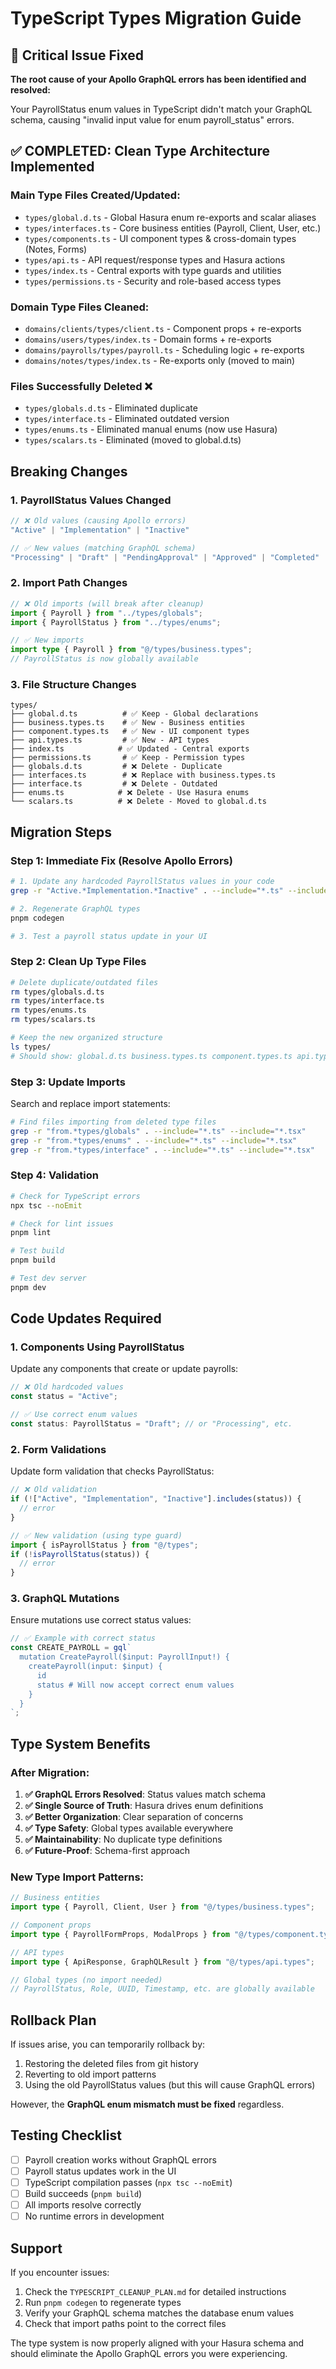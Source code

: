 # TypeScript Types Migration Guide

## 🚨 Critical Issue Fixed

**The root cause of your Apollo GraphQL errors has been identified and resolved:**

Your PayrollStatus enum values in TypeScript didn't match your GraphQL schema, causing "invalid input value for enum payroll_status" errors.

## ✅ **COMPLETED: Clean Type Architecture Implemented**

### **Main Type Files Created/Updated:**
- `types/global.d.ts` - Global Hasura enum re-exports and scalar aliases
- `types/interfaces.ts` - Core business entities (Payroll, Client, User, etc.)
- `types/components.ts` - UI component types & cross-domain types (Notes, Forms)
- `types/api.ts` - API request/response types and Hasura actions
- `types/index.ts` - Central exports with type guards and utilities
- `types/permissions.ts` - Security and role-based access types

### **Domain Type Files Cleaned:**
- `domains/clients/types/client.ts` - Component props + re-exports
- `domains/users/types/index.ts` - Domain forms + re-exports  
- `domains/payrolls/types/payroll.ts` - Scheduling logic + re-exports
- `domains/notes/types/index.ts` - Re-exports only (moved to main)

### **Files Successfully Deleted ❌**
- `types/globals.d.ts` - Eliminated duplicate
- `types/interface.ts` - Eliminated outdated version
- `types/enums.ts` - Eliminated manual enums (now use Hasura)
- `types/scalars.ts` - Eliminated (moved to global.d.ts)

## Breaking Changes

### 1. **PayrollStatus Values Changed**
```typescript
// ❌ Old values (causing Apollo errors)
"Active" | "Implementation" | "Inactive"

// ✅ New values (matching GraphQL schema)
"Processing" | "Draft" | "PendingApproval" | "Approved" | "Completed" | "Failed" | "PendingReview" | "Issue" | "Pending"
```

### 2. **Import Path Changes**
```typescript
// ❌ Old imports (will break after cleanup)
import { Payroll } from "../types/globals";
import { PayrollStatus } from "../types/enums";

// ✅ New imports
import type { Payroll } from "@/types/business.types";
// PayrollStatus is now globally available
```

### 3. **File Structure Changes**
```
types/
├── global.d.ts          # ✅ Keep - Global declarations
├── business.types.ts    # ✅ New - Business entities
├── component.types.ts   # ✅ New - UI component types
├── api.types.ts         # ✅ New - API types
├── index.ts            # ✅ Updated - Central exports
├── permissions.ts       # ✅ Keep - Permission types
├── globals.d.ts         # ❌ Delete - Duplicate
├── interfaces.ts        # ❌ Replace with business.types.ts
├── interface.ts         # ❌ Delete - Outdated
├── enums.ts            # ❌ Delete - Use Hasura enums
└── scalars.ts          # ❌ Delete - Moved to global.d.ts
```

## Migration Steps

### Step 1: Immediate Fix (Resolve Apollo Errors)
```bash
# 1. Update any hardcoded PayrollStatus values in your code
grep -r "Active.*Implementation.*Inactive" . --include="*.ts" --include="*.tsx"

# 2. Regenerate GraphQL types
pnpm codegen

# 3. Test a payroll status update in your UI
```

### Step 2: Clean Up Type Files
```bash
# Delete duplicate/outdated files
rm types/globals.d.ts
rm types/interface.ts  
rm types/enums.ts
rm types/scalars.ts

# Keep the new organized structure
ls types/
# Should show: global.d.ts business.types.ts component.types.ts api.types.ts index.ts permissions.ts
```

### Step 3: Update Imports
Search and replace import statements:
```bash
# Find files importing from deleted type files
grep -r "from.*types/globals" . --include="*.ts" --include="*.tsx"
grep -r "from.*types/enums" . --include="*.ts" --include="*.tsx"
grep -r "from.*types/interface" . --include="*.ts" --include="*.tsx"
```

### Step 4: Validation
```bash
# Check for TypeScript errors
npx tsc --noEmit

# Check for lint issues  
pnpm lint

# Test build
pnpm build

# Test dev server
pnpm dev
```

## Code Updates Required

### 1. **Components Using PayrollStatus**
Update any components that create or update payrolls:
```typescript
// ❌ Old hardcoded values
const status = "Active";

// ✅ Use correct enum values
const status: PayrollStatus = "Draft"; // or "Processing", etc.
```

### 2. **Form Validations**
Update form validation that checks PayrollStatus:
```typescript
// ❌ Old validation
if (!["Active", "Implementation", "Inactive"].includes(status)) {
  // error
}

// ✅ New validation (using type guard)
import { isPayrollStatus } from "@/types";
if (!isPayrollStatus(status)) {
  // error
}
```

### 3. **GraphQL Mutations**
Ensure mutations use correct status values:
```typescript
// ✅ Example with correct status
const CREATE_PAYROLL = gql`
  mutation CreatePayroll($input: PayrollInput!) {
    createPayroll(input: $input) {
      id
      status # Will now accept correct enum values
    }
  }
`;
```

## Type System Benefits

### After Migration:
1. **✅ GraphQL Errors Resolved**: Status values match schema
2. **✅ Single Source of Truth**: Hasura drives enum definitions
3. **✅ Better Organization**: Clear separation of concerns
4. **✅ Type Safety**: Global types available everywhere
5. **✅ Maintainability**: No duplicate type definitions
6. **✅ Future-Proof**: Schema-first approach

### New Type Import Patterns:
```typescript
// Business entities
import type { Payroll, Client, User } from "@/types/business.types";

// Component props
import type { PayrollFormProps, ModalProps } from "@/types/component.types";

// API types
import type { ApiResponse, GraphQLResult } from "@/types/api.types";

// Global types (no import needed)
// PayrollStatus, Role, UUID, Timestamp, etc. are globally available
```

## Rollback Plan

If issues arise, you can temporarily rollback by:
1. Restoring the deleted files from git history
2. Reverting to old import patterns
3. Using the old PayrollStatus values (but this will cause GraphQL errors)

However, the **GraphQL enum mismatch must be fixed** regardless.

## Testing Checklist

- [ ] Payroll creation works without GraphQL errors
- [ ] Payroll status updates work in the UI
- [ ] TypeScript compilation passes (`npx tsc --noEmit`)
- [ ] Build succeeds (`pnpm build`)
- [ ] All imports resolve correctly
- [ ] No runtime errors in development

## Support

If you encounter issues:
1. Check the `TYPESCRIPT_CLEANUP_PLAN.md` for detailed instructions
2. Run `pnpm codegen` to regenerate types
3. Verify your GraphQL schema matches the database enum values
4. Check that import paths point to the correct files

The type system is now properly aligned with your Hasura schema and should eliminate the Apollo GraphQL errors you were experiencing.